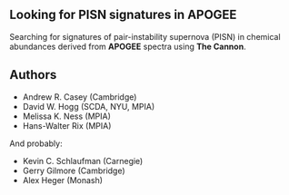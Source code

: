 Looking for PISN signatures in APOGEE 
-------------------------------------

Searching for signatures of pair-instability supernova (PISN) in chemical abundances derived from **APOGEE** spectra using **The Cannon**.

Authors
-------

- Andrew R. Casey (Cambridge)
- David W. Hogg (SCDA, NYU, MPIA) 
- Melissa K. Ness (MPIA)
- Hans-Walter Rix (MPIA)

And probably:
- Kevin C. Schlaufman (Carnegie)
- Gerry Gilmore (Cambridge)
- Alex Heger (Monash)
